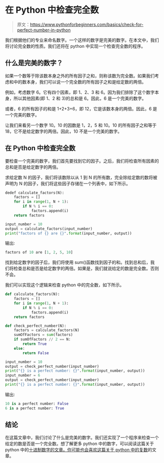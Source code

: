# 在 Python 中检查完全数

> 原文：<https://www.pythonforbeginners.com/basics/check-for-perfect-number-in-python>

我们根据他们的专业来命名数字。一个这样的数字是完美的数字。在本文中，我们将讨论完全数的性质。我们还将在 python 中实现一个检查完全数的程序。

## 什么是完美的数字？

如果一个数等于除该数本身之外的所有因子之和，则称该数为完全数。如果我们考虑和中的数本身，我们可以说一个完全数的所有因子之和是给定数的两倍。

例如，考虑数字 6。它有四个因素，即 1、2、3 和 6。因为我们排除了这个数字本身，所以其他因素(即 1、2 和 3)的总和是 6。因此，6 是一个完美的数字。

或者，6 的所有因子的和是 1+2+3+6，即 12，它是该数本身的两倍。因此，6 是一个完美的数字。

让我们来看另一个数字 10。10 的因数是 1，2，5 和 10。10 的所有因子之和等于 18，它不是给定数字的两倍。因此，10 不是一个完美的数字。

## 在 Python 中检查完全数

要检查一个完美的数字，我们首先要找到它的因子。之后，我们将检查所有因素的总和是否是给定数字的两倍。

求给定数 N 的因子，我们将该数除以从 1 到 N 的所有数，完全除给定数的数将被声明为 N 的因子，我们将这些因子存储在一个列表中，如下所示。

```py
dedef calculate_factors(N):
    factors = []
    for i in range(1, N + 1):
        if N % i == 0:
            factors.append(i)
    return factors

input_number = 10
output = calculate_factors(input_number)
print("factors of {} are {}".format(input_number, output)) 
```

输出:

```py
factors of 10 are [1, 2, 5, 10]
```

找到给定数字的因子后，我们将使用 sum()函数找到因子的和。找到总和后，我们将检查总和是否是给定数字的两倍。如果是，我们就说给定的数是完全数。否则不会。

我们可以实现这个逻辑来检查 python 中的完全数，如下所示。

```py
def calculate_factors(N):
    factors = []
    for i in range(1, N + 1):
        if N % i == 0:
            factors.append(i)
    return factors

def check_perfect_number(N):
    factors = calculate_factors(N)
    sumOfFactors = sum(factors)
    if sumOfFactors // 2 == N:
        return True
    else:
        return False

input_number = 10
output = check_perfect_number(input_number)
print("{} is a perfect number: {}".format(input_number, output))
input_number = 6
output = check_perfect_number(input_number)
print("{} is a perfect number: {}".format(input_number, output))
```

输出:

```py
10 is a perfect number: False
6 is a perfect number: True
```

## 结论

在这篇文章中，我们讨论了什么是完美的数字。我们还实现了一个程序来检查一个给定的数是否是一个完全数。想了解更多 python 中的数字，可以阅读这篇关于 python 中的[十进制数字的文章。你可能也会喜欢这篇关于 python 中的复数](https://www.pythonforbeginners.com/basics/decimal-module-in-python)的文章。